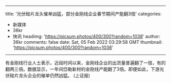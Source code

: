 
---
title: '光伏硅片龙头催单凶猛，部分金刚线企业春节期间产能翻3倍'
categories: 
 - 新媒体
 - 36kr
 - 快讯
headimg: 'https://picsum.photos/400/300?random=1038'
author: 36kr
comments: false
date: Sat, 05 Feb 2022 03:29:58 GMT
thumbnail: 'https://picsum.photos/400/300?random=1038'
---

<div>   
有金刚线行业人士表示，近段时间以来，金刚线企业的出货量普遍翻了一倍，有的翻两三倍。数据显示，一年间岱勒新材的金刚线产能翻了3倍。即便如此，下游光伏硅片龙头企业的催单仍然凶猛。 (上证报)  
</div>
            